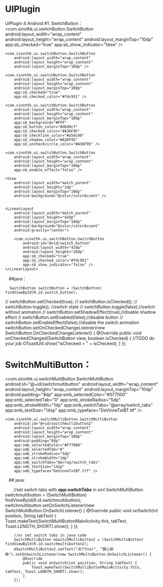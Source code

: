 # UIPlugin
UIPlugin 4 Android
#1. SwitchButton：
  <com.sinothk.ui.switchButton.SwitchButton
        android:layout_width="wrap_content"
        android:layout_height="wrap_content"
        android:layout_marginTop="10dp"
        app:sb_checked="true"
        app:sb_show_indicator="false" />

    <com.sinothk.ui.switchButton.SwitchButton
        android:layout_width="wrap_content"
        android:layout_height="wrap_content"
        android:layout_marginTop="10dp" />

    <com.sinothk.ui.switchButton.SwitchButton
        android:layout_width="wrap_content"
        android:layout_height="wrap_content"
        android:layout_marginTop="10dp"
        app:sb_checked="true"
        app:sb_checked_color="#fdc951" />

    <com.sinothk.ui.switchButton.SwitchButton
        android:layout_width="wrap_content"
        android:layout_height="wrap_content"
        android:layout_marginTop="10dp"
        app:sb_background="#FFF"
        app:sb_button_color="#db99c7"
        app:sb_checked_color="#A36F95"
        app:sb_checkline_color="#a5dc88"
        app:sb_shadow_color="#A36F95"
        app:sb_uncheckcircle_color="#A36F95" />

    <com.sinothk.ui.switchButton.SwitchButton
        android:layout_width="wrap_content"
        android:layout_height="wrap_content"
        android:layout_marginTop="10dp"
        app:sb_enable_effect="false" />

    <View
        android:layout_width="match_parent"
        android:layout_height="2dp"
        android:layout_marginTop="10dp"
        android:background="@color/colorAccent" />


    <LinearLayout
        android:layout_width="match_parent"
        android:layout_height="42dp"
        android:layout_marginTop="10dp"
        android:background="@color/colorAccent"
        android:gravity="center">

        <com.sinothk.ui.switchButton.SwitchButton
            android:id="@+id/switch_button"
            android:layout_width="42dp"
            android:layout_height="28dp"
            app:sb_checked="true"
            app:sb_checked_color="#fdc951"
            app:sb_show_indicator="false" />
    </LinearLayout>
    
    ##java：
    
      SwitchButton switchButton = (SwitchButton) findViewById(R.id.switch_button);
//        switchButton.setChecked(true);
//        switchButton.isChecked();
//        switchButton.toggle();     //switch state
//        switchButton.toggle(false);//switch without animation
//        switchButton.setShadowEffect(true);//disable shadow effect
//        switchButton.setEnabled(false);//disable button
//        switchButton.setEnableEffect(false);//disable the switch animation
        switchButton.setOnCheckedChangeListener(new SwitchButton.OnCheckedChangeListener() {
            @Override
            public void onCheckedChanged(SwitchButton view, boolean isChecked) {
                //TODO do your job
                OToastUtil.show("isChecked = " + isChecked);
            }
        });
        
 # SwitchMultiButton：
 
  <com.sinothk.ui.switchMultiButton.SwitchMultiButton
        android:id="@+id/switchmultibutton"
        android:layout_width="wrap_content"
        android:layout_height="wrap_content"
        android:layout_marginTop="10dp"
        android:padding="8dp"
        app:smb_selectedColor="#077000"
        app:smb_selectedTab="0"
        app:smb_strokeRadius="5dp"
        app:smb_strokeWidth="1dp"
        app:smb_switchTabs="@array/switch_tabs"
        app:smb_textSize="14sp"
        app:smb_typeface="DeVinneTxtBT.ttf" />

    <com.sinothk.ui.switchMultiButton.SwitchMultiButton
        android:id="@+id/switchmultibutton2"
        android:layout_width="wrap_content"
        android:layout_height="wrap_content"
        android:layout_marginTop="10dp"
        android:padding="8dp"
        app:smb_selectedColor="#F77000"
        app:smb_selectedTab="0"
        app:smb_strokeRadius="5dp"
        app:smb_strokeWidth="1dp"
        app:smb_switchTabs="@array/switch_tabs"
        app:smb_textSize="14sp"
        app:smb_typeface="DeVinneTxtBT.ttf" />
        
    ## java:
    
        //set switch tabs with ***app:switchTabs*** in xml
        SwitchMultiButton switchmultibutton = (SwitchMultiButton) findViewById(R.id.switchmultibutton);
        switchmultibutton.setOnSwitchListener(new SwitchMultiButton.OnSwitchListener() {
            @Override
            public void onSwitch(int position, String tabText) {
                Toast.makeText(SwitchMultiButtonMainActivity.this, tabText, Toast.LENGTH_SHORT).show();
            }
        });

        //or set switch tabs in java code
        SwitchMultiButton mSwitchMultiButton2 = (SwitchMultiButton) findViewById(R.id.switchmultibutton2);
        mSwitchMultiButton2.setText("点个Star", "狠心拒绝").setOnSwitchListener(new SwitchMultiButton.OnSwitchListener() {
            @Override
            public void onSwitch(int position, String tabText) {
                Toast.makeText(SwitchMultiButtonMainActivity.this, tabText, Toast.LENGTH_SHORT).show();
            }
        });
        
 
